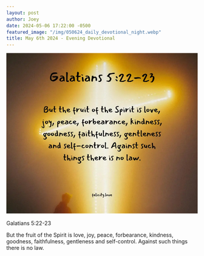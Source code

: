 ```yaml
---
layout: post
author: Joey
date: 2024-05-06 17:22:00 -0500
featured_image: "/img/050624_daily_devotional_night.webp"
title: May 6th 2024 - Evening Devotional
---
```


[![May 6th 2024 - Evening Devotional](/img/050624_daily_devotional_night.webp)](/img/050624_daily_devotional_night.webp)

Galatians 5:22-23

But the fruit of the Spirit is love, joy, peace, forbearance, kindness, goodness, faithfulness, gentleness and self-control. Against such things there is no law.